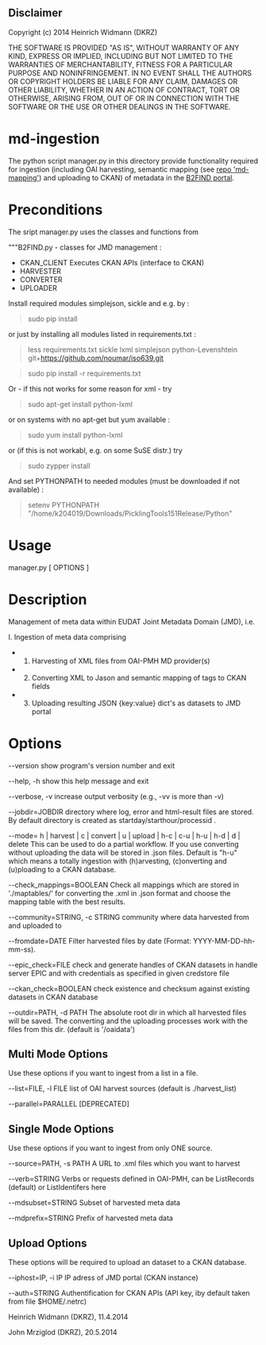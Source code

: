 Disclaimer
----------
Copyright (c) 2014 Heinrich Widmann (DKRZ)

THE SOFTWARE IS PROVIDED "AS IS", WITHOUT WARRANTY OF ANY KIND, EXPRESS OR
IMPLIED, INCLUDING BUT NOT LIMITED TO THE WARRANTIES OF MERCHANTABILITY,
FITNESS FOR A PARTICULAR PURPOSE AND NONINFRINGEMENT. IN NO EVENT SHALL THE
AUTHORS OR COPYRIGHT HOLDERS BE LIABLE FOR ANY CLAIM, DAMAGES OR OTHER
LIABILITY, WHETHER IN AN ACTION OF CONTRACT, TORT OR OTHERWISE, ARISING FROM,
OUT OF OR IN CONNECTION WITH THE SOFTWARE OR THE USE OR OTHER DEALINGS IN
THE SOFTWARE.

md-ingestion
============

The python script manager.py in this directory provide functionality required for
ingestion (including OAI harvesting, semantic mapping (see 
[repo 'md-mapping'](https://github.com/EUDAT-B2FIND/md-mapping)) and uploading 
to CKAN) of metadata in the [B2FIND portal](http://b2find.eudat.eu/).

Preconditions
=============

The sript manager.py uses the classes and functions from

"""B2FIND.py - classes for JMD management :
  - CKAN_CLIENT  Executes CKAN APIs (interface to CKAN)
  - HARVESTER
  - CONVERTER
  - UPLOADER

Install required modules simplejson, sickle and e.g. by :
  > sudo pip install <module>

or just by installing all modules listed in requirements.txt :
  > less requirements.txt
  sickle
  lxml
  simplejson
  python-Levenshtein
  git+https://github.com/noumar/iso639.git

  > sudo pip install -r requirements.txt

Or - if this not works for some reason for xml - try
  > sudo apt-get install python-lxml

or on systems with no apt-get but yum available :
  > sudo yum install python-lxml

or (if this is not workabl, e.g. on some SuSE distr.) try
  > sudo zypper install <module>

And set PYTHONPATH to needed modules (must be downloaded if not available) :

   > setenv PYTHONPATH "/home/k204019/Downloads/PicklingTools151Release/Python"

Usage
=====
manager.py [ OPTIONS ]


Description
===========
Management of meta data within EUDAT Joint Metadata Domain (JMD), i.e.

I.  Ingestion of meta data comprising

- 1. Harvesting of XML files from OAI-PMH MD provider(s)
- 2. Converting XML to Jason and semantic mapping of tags to CKAN fields
- 3. Uploading resulting JSON {key:value} dict's as datasets to JMD portal


Options
=======

--version               show program's version number and exit

--help, -h              show this help message and exit

--verbose, -v           increase output verbosity (e.g., -vv is more than -v)

--jobdir=JOBDIR          directory where log, error and html-result files are
                        stored. By default directory is created as
                        startday/starthour/processid .

--mode= h | harvest | c | convert | u | upload | h-c | c-u | h-u | h-d | d | delete
                         This can be used to do a partial workflow. If you use
                        converting without uploading the data will be stored
                        in .json files. Default is "h-u" which means a totally
                        ingestion with (h)arvesting, (c)onverting and
                        (u)ploading to a CKAN database.

--check_mappings=BOOLEAN
                        Check all mappings which are stored in './maptables/'
                        for converting the .xml in .json format and choose the
                        mapping table with the best results.

--community=STRING, -c STRING
                        community where data harvested from and uploaded to

--fromdate=DATE         Filter harvested files by date (Format: YYYY-MM-DD-hh-
                        mm-ss).

--epic_check=FILE       check and generate handles of CKAN datasets in handle
                        server EPIC and with credentials as specified in given
                        credstore file

--ckan_check=BOOLEAN    check existence and checksum against existing datasets
                        in CKAN database

--outdir=PATH, -d PATH  The absolute root dir in which all harvested files
                        will be saved. The converting and the uploading
                        processes work with the files from this dir. (default
                        is '/oaidata')

Multi Mode Options
------------------
Use these options if you want to ingest from a list in a file.

--list=FILE, -l FILE    list of OAI harvest sources (default is
                        ./harvest_list)

--parallel=PARALLEL     [DEPRECATED]


Single Mode Options
-------------------

Use these options if you want to ingest from only ONE source.

--source=PATH, -s PATH  A URL to .xml files which you want to harvest

--verb=STRING           Verbs or requests defined in OAI-PMH, can be
                        ListRecords (default) or ListIdentifers here

--mdsubset=STRING       Subset of harvested meta data

--mdprefix=STRING       Prefix of harvested meta data


Upload Options
--------------

These options will be required to upload an dataset to a CKAN database.

--iphost=IP, -i IP      IP adress of JMD portal (CKAN instance)

--auth=STRING           Authentification for CKAN APIs (API key, iby default
                        taken from file $HOME/.netrc)


Heinrich Widmann (DKRZ), 11.4.2014

John Mrziglod (DKRZ),    20.5.2014
